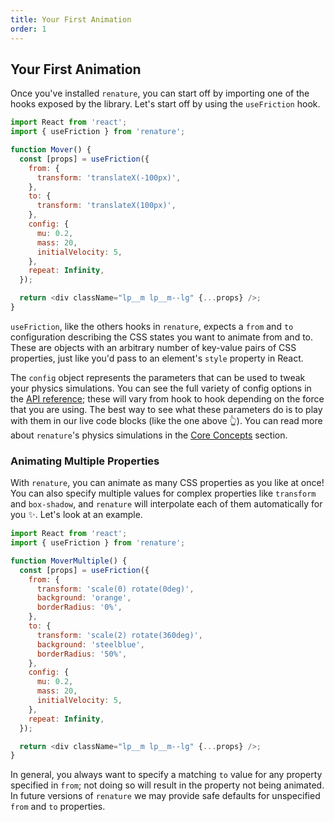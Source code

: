 ```yaml
---
title: Your First Animation
order: 1
---
```


## Your First Animation

Once you've installed `renature`, you can start off by importing one of the hooks exposed by the library. Let's start off by using the `useFriction` hook.

```js live=true
import React from 'react';
import { useFriction } from 'renature';

function Mover() {
  const [props] = useFriction({
    from: {
      transform: 'translateX(-100px)',
    },
    to: {
      transform: 'translateX(100px)',
    },
    config: {
      mu: 0.2,
      mass: 20,
      initialVelocity: 5,
    },
    repeat: Infinity,
  });

  return <div className="lp__m lp__m--lg" {...props} />;
}
```

`useFriction`, like the others hooks in `renature`, expects a `from` and `to` configuration describing the CSS states you want to animate from and to. These are objects with an arbitrary number of key-value pairs of CSS properties, just like you'd pass to an element's `style` property in React.

The `config` object represents the parameters that can be used to tweak your physics simulations. You can see the full variety of config options in the [API reference](../api.md#config); these will vary from hook to hook depending on the force that you are using. The best way to see what these parameters do is to play with them in our live code blocks (like the one above 👆). You can read more about `renature`'s physics simulations in the [Core Concepts](../core-concepts.md) section.

### Animating Multiple Properties

With `renature`, you can animate as many CSS properties as you like at once! You can also specify multiple values for complex properties like `transform` and `box-shadow`, and `renature` will interpolate each of them automatically for you ✨. Let's look at an example.

```js live=true
import React from 'react';
import { useFriction } from 'renature';

function MoverMultiple() {
  const [props] = useFriction({
    from: {
      transform: 'scale(0) rotate(0deg)',
      background: 'orange',
      borderRadius: '0%',
    },
    to: {
      transform: 'scale(2) rotate(360deg)',
      background: 'steelblue',
      borderRadius: '50%',
    },
    config: {
      mu: 0.2,
      mass: 20,
      initialVelocity: 5,
    },
    repeat: Infinity,
  });

  return <div className="lp__m lp__m--lg" {...props} />;
}
```

In general, you always want to specify a matching `to` value for any property specified in `from`; not doing so will result in the property not being animated. In future versions of `renature` we may provide safe defaults for unspecified `from` and `to` properties.

